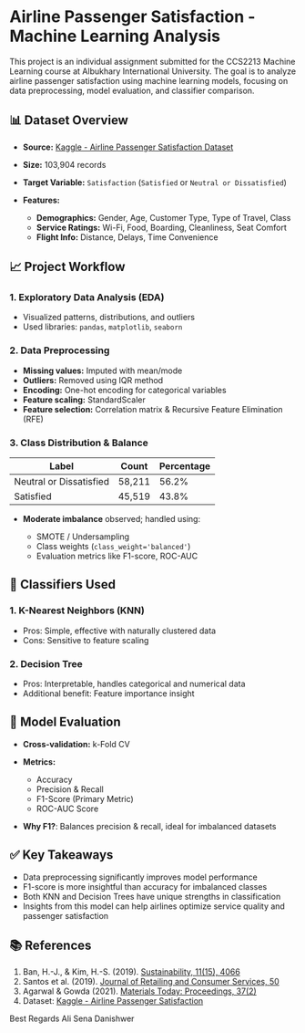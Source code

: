


# Airline Passenger Satisfaction - Machine Learning Analysis

This project is an individual assignment submitted for the CCS2213 Machine Learning course at Albukhary International University. The goal is to analyze airline passenger satisfaction using machine learning models, focusing on data preprocessing, model evaluation, and classifier comparison.

## 📊 Dataset Overview

* **Source:** [Kaggle - Airline Passenger Satisfaction Dataset](https://www.kaggle.com/datasets/teejmahal20/airline-passenger-satisfaction)
* **Size:** 103,904 records
* **Target Variable:** `Satisfaction` (`Satisfied` or `Neutral or Dissatisfied`)
* **Features:**

  * **Demographics:** Gender, Age, Customer Type, Type of Travel, Class
  * **Service Ratings:** Wi-Fi, Food, Boarding, Cleanliness, Seat Comfort
  * **Flight Info:** Distance, Delays, Time Convenience

## 📈 Project Workflow

### 1. Exploratory Data Analysis (EDA)

* Visualized patterns, distributions, and outliers
* Used libraries: `pandas`, `matplotlib`, `seaborn`

### 2. Data Preprocessing

* **Missing values:** Imputed with mean/mode
* **Outliers:** Removed using IQR method
* **Encoding:** One-hot encoding for categorical variables
* **Feature scaling:** StandardScaler
* **Feature selection:** Correlation matrix & Recursive Feature Elimination (RFE)

### 3. Class Distribution & Balance

| Label                   | Count  | Percentage |
| ----------------------- | ------ | ---------- |
| Neutral or Dissatisfied | 58,211 | 56.2%      |
| Satisfied               | 45,519 | 43.8%      |

* **Moderate imbalance** observed; handled using:

  * SMOTE / Undersampling
  * Class weights (`class_weight='balanced'`)
  * Evaluation metrics like F1-score, ROC-AUC

## 🧠 Classifiers Used

### 1. K-Nearest Neighbors (KNN)

* Pros: Simple, effective with naturally clustered data
* Cons: Sensitive to feature scaling

### 2. Decision Tree

* Pros: Interpretable, handles categorical and numerical data
* Additional benefit: Feature importance insight

## 🧪 Model Evaluation

* **Cross-validation:** k-Fold CV
* **Metrics:**

  * Accuracy
  * Precision & Recall
  * F1-Score (Primary Metric)
  * ROC-AUC Score
* **Why F1?**: Balances precision & recall, ideal for imbalanced datasets

## ✅ Key Takeaways

* Data preprocessing significantly improves model performance
* F1-score is more insightful than accuracy for imbalanced classes
* Both KNN and Decision Trees have unique strengths in classification
* Insights from this model can help airlines optimize service quality and passenger satisfaction

## 📚 References

1. Ban, H.-J., & Kim, H.-S. (2019). [Sustainability, 11(15), 4066](https://doi.org/10.3390/su11154066)
2. Santos et al. (2019). [Journal of Retailing and Consumer Services, 50](https://doi.org/10.1016/j.jretconser.2019.04.010)
3. Agarwal & Gowda (2021). [Materials Today: Proceedings, 37(2)](https://doi.org/10.1016/j.matpr.2020.06.557)
4. Dataset: [Kaggle - Airline Passenger Satisfaction](https://www.kaggle.com/datasets/teejmahal20/airline-passenger-satisfaction)

Best Regards
Ali Sena Danishwer
